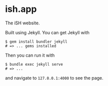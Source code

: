 # ish.app
The iSH website.

Built using Jekyll.
You can get Jekyll with
```
$ gem install bundler jekyll
# => ... gems installed
```

Then you can run it with
```
$ bundle exec jekyll serve
# => ...
```
and navigate to `127.0.0.1:4000` to see the page.
